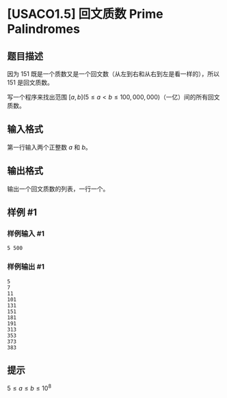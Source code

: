 # [USACO1.5] 回文质数 Prime Palindromes

## 题目描述

因为 $151$ 既是一个质数又是一个回文数（从左到右和从右到左是看一样的），所以 $151$ 是回文质数。

写一个程序来找出范围 $[a,b] (5 \le a < b \le 100,000,000)$（一亿）间的所有回文质数。

## 输入格式

第一行输入两个正整数 $a$ 和 $b$。

## 输出格式

输出一个回文质数的列表，一行一个。

## 样例 #1

### 样例输入 #1

```
5 500
```

### 样例输出 #1

```
5
7
11
101
131
151
181
191
313
353
373
383
```

## 提示

$5 \le a \le b \le 10^8$